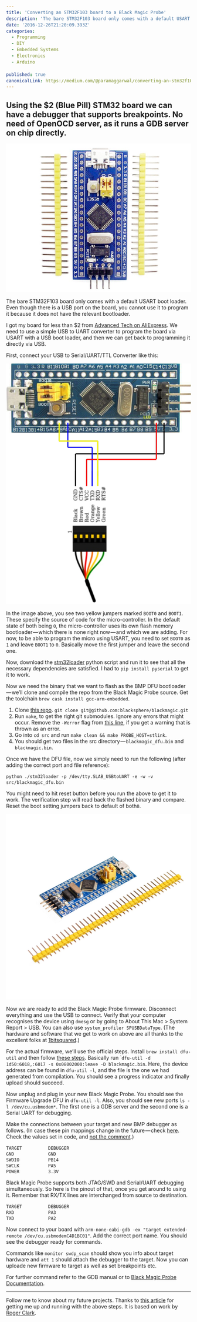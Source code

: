 ```yaml
---
title: 'Converting an STM32F103 board to a Black Magic Probe'
description: 'The bare STM32F103 board only comes with a default USART boot loader. Even though there is a USB port on the board, you cannot use it to program it because it does not have the relevant bootloader. I…'
date: '2016-12-26T21:20:09.393Z'
categories:
  - Programming
  - DIY
  - Embedded Systems
  - Electronics
  - Arduino

published: true
canonicalLink: https://medium.com/@paramaggarwal/converting-an-stm32f103-board-to-a-black-magic-probe-c013cf2cc38c
---
```


## Using the \$2 (Blue Pill) STM32 board we can have a debugger that supports breakpoints. No need of OpenOCD server, as it runs a GDB server on chip directly.

![A generic $2 STM32F103 board on AliExpress (aka Blue Pill)](./asset-1.jpeg)

The bare STM32F103 board only comes with a default USART boot loader. Even though there is a USB port on the board, you cannot use it to program it because it does not have the relevant bootloader.

I got my board for less than \$2 from [Advanced Tech on AliExpress](https://www.aliexpress.com/item/STM32F103C8T6-ARM-STM32-Minimum-System-Development-Board-Module-Forarduino/1748445137.html?spm=2114.13010608.0.0.lSeZxD). We need to use a simple USB to UART converter to program the board via USART with a USB boot loader, and then we can get back to programming it directly via USB.

First, connect your USB to Serial/UART/TTL Converter like this:

![([source](http://www.wifi4things.com/stm32f103c8t6-blue-pill-board-with-arduino-ide-on-linux/))](./asset-2.png)

In the image above, you see two yellow jumpers marked `BOOT0` and `BOOT1`. These specify the source of code for the micro-controller. In the default state of both being `0`, the micro-controller uses its own flash memory bootloader — which there is none right now — and which we are adding. For now, to be able to program the micro using USART, you need to set `BOOT0` as `1` and leave `BOOT1` to `0`. Basically move the first jumper and leave the second one.

Now, download the [stm32loader](https://github.com/jsnyder/stm32loader) python script and run it to see that all the necessary dependencies are satisfied. I had to `pip install pyserial` to get it to work.

Now we need the binary that we want to flash as the BMP DFU bootloader — we’ll clone and compile the repo from the Black Magic Probe source. Get the toolchain `brew cask install gcc-arm-embedded`.

1.  Clone [this repo](https://github.com/blacksphere/blackmagic). `git clone git@github.com:blacksphere/blackmagic.git`
2.  Run `make`, to get the right git submodules. Ignore any errors that might occur. Remove the `-Werror` flag from [this line](https://github.com/blacksphere/blackmagic/blob/master/src/Makefile#L13), if you get a warning that is thrown as an error.
3.  Go into `cd src` and run `make clean && make PROBE_HOST=stlink`.
4.  You should get two files in the src directory — `blackmagic_dfu.bin` and `blackmagic.bin`.

Once we have the DFU file, now we simply need to run the following (after adding the correct port and file reference):

```
python ./stm32loader -p /dev/tty.SLAB_USBtoUART -e -w -v src/blackmagic_dfu.bin
```

You might need to hit reset button before you run the above to get it to work. The verification step will read back the flashed binary and compare. Reset the boot setting jumpers back to default of both`0`.

![](./asset-3.jpeg)

Now we are ready to add the Black Magic Probe firmware. Disconnect everything and use the USB to connect. Verify that your computer recognises the device using `dmesg` or by going to About This Mac > System Report > USB. You can also use `system_profiler SPUSBDataType`. (The hardware and software that we get to work on above are all thanks to the excellent folks at [1bitsquared](http://1bitsquared.de/products/black-magic-probe).)

For the actual firmware, we’ll use the official steps. Install `brew install dfu-util` and then follow [these steps](https://github.com/blacksphere/blackmagic/wiki/Upgrading-Firmware). Basically run \``dfu-util -d 1d50:6018,:6017 -s 0x08002000:leave -D blackmagic.bin`. Here, the device address can be found in `dfu-util -l`, and the file is the one we had generated from compilation. You should see a progress indicator and finally upload should succeed.

Now unplug and plug in your new Black Magic Probe. You should see the Firmware Upgrade DFU in `dfu-util -l`. Also, you should see new ports `ls -l /dev/cu.usbmodem*`. The first one is a GDB server and the second one is a Serial UART for debugging.

Make the connections between your target and new BMP debugger as follows. (In case these pin mappings change in the future — check [here](https://github.com/blacksphere/blackmagic/blob/master/src/platforms/stlink/platform.h). Check the values set in code, and [not the comment](https://github.com/blacksphere/blackmagic/pull/180).)

```
TARGET          DEBUGGER
GND             GND
SWDIO           PB14
SWCLK           PA5
POWER           3.3V
```

Black Magic Probe supports both JTAG/SWD and Serial/UART debugging simultaneously. So here is the pinout of that, once you get around to using it. Remember that RX/TX lines are interchanged from source to destination.

```
TARGET          DEBUGGER
RXD             PA3
TXD             PA2
```

Now connect to your board with `arm-none-eabi-gdb -ex "target extended-remote /dev/cu.usbmodemC4D1BC01"`. Add the correct port name. You should see the debugger ready for commands.

Commands like `monitor swdp_scan` should show you info about target hardware and `att 1` should attach the debugger to the target. Now you can uploade new firmware to target as well as set breakpoints etc.

For further command refer to the GDB manual or to [Black Magic Probe Documentation](https://github.com/blacksphere/blackmagic/wiki/Useful-GDB-commands).

---

Follow me to know about my future projects. Thanks to [this article](http://embdev.net/articles/STM_Discovery_as_Black_Magic_Probe#Building_Firmware_for_ST_Link_V2_Clones_and_Flash_Using_Two_Cheap_Clones) for getting me up and running with the above steps. It is based on work by [Roger Clark](https://github.com/rogerclarkmelbourne).
